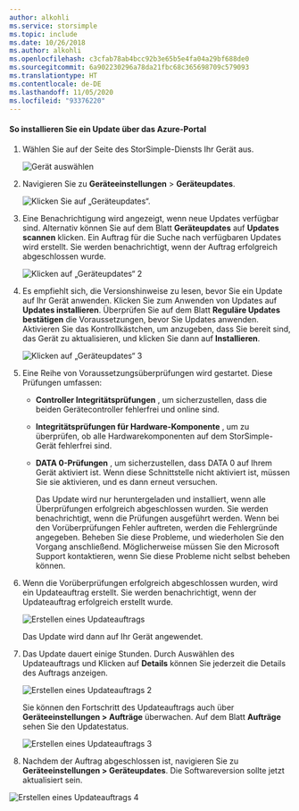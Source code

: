 ```yaml
---
author: alkohli
ms.service: storsimple
ms.topic: include
ms.date: 10/26/2018
ms.author: alkohli
ms.openlocfilehash: c3cfab78ab4bcc92b3e65b5e4fa04a29bf688de0
ms.sourcegitcommit: 6a902230296a78da21fbc68c365698709c579093
ms.translationtype: HT
ms.contentlocale: de-DE
ms.lasthandoff: 11/05/2020
ms.locfileid: "93376220"
---
```

#### <a name="to-install-an-update-from-the-azure-portal"></a>So installieren Sie ein Update über das Azure-Portal

1. Wählen Sie auf der Seite des StorSimple-Diensts Ihr Gerät aus.

    ![Gerät auswählen](./media/storsimple-8000-install-update4-via-portal/update1.png)

2. Navigieren Sie zu **Geräteeinstellungen** > **Geräteupdates**.

    ![Klicken Sie auf „Geräteupdates“.](./media/storsimple-8000-install-update4-via-portal/update2.png)

2. Eine Benachrichtigung wird angezeigt, wenn neue Updates verfügbar sind. Alternativ können Sie auf dem Blatt **Geräteupdates** auf **Updates scannen** klicken. Ein Auftrag für die Suche nach verfügbaren Updates wird erstellt. Sie werden benachrichtigt, wenn der Auftrag erfolgreich abgeschlossen wurde.

    ![Klicken auf „Geräteupdates“ 2](./media/storsimple-8000-install-update4-via-portal/update3.png)

3. Es empfiehlt sich, die Versionshinweise zu lesen, bevor Sie ein Update auf Ihr Gerät anwenden. Klicken Sie zum Anwenden von Updates auf **Updates installieren**. Überprüfen Sie auf dem Blatt **Reguläre Updates bestätigen** die Voraussetzungen, bevor Sie Updates anwenden. Aktivieren Sie das Kontrollkästchen, um anzugeben, dass Sie bereit sind, das Gerät zu aktualisieren, und klicken Sie dann auf **Installieren**.

    ![Klicken auf „Geräteupdates“ 3](./media/storsimple-8000-install-update4-via-portal/update4.png)

6. Eine Reihe von Voraussetzungsüberprüfungen wird gestartet. Diese Prüfungen umfassen:
   
   * **Controller Integritätsprüfungen** , um sicherzustellen, dass die beiden Gerätecontroller fehlerfrei und online sind.
   * **Integritätsprüfungen für Hardware-Komponente** , um zu überprüfen, ob alle Hardwarekomponenten auf dem StorSimple-Gerät fehlerfrei sind.
   * **DATA 0-Prüfungen** , um sicherzustellen, dass DATA 0 auf Ihrem Gerät aktiviert ist. Wenn diese Schnittstelle nicht aktiviert ist, müssen Sie sie aktivieren, und es dann erneut versuchen.

     Das Update wird nur heruntergeladen und installiert, wenn alle Überprüfungen erfolgreich abgeschlossen wurden. Sie werden benachrichtigt, wenn die Prüfungen ausgeführt werden. Wenn bei den Vorüberprüfungen Fehler auftreten, werden die Fehlergründe angegeben. Beheben Sie diese Probleme, und wiederholen Sie den Vorgang anschließend. Möglicherweise müssen Sie den Microsoft Support kontaktieren, wenn Sie diese Probleme nicht selbst beheben können.

7. Wenn die Vorüberprüfungen erfolgreich abgeschlossen wurden, wird ein Updateauftrag erstellt. Sie werden benachrichtigt, wenn der Updateauftrag erfolgreich erstellt wurde.
   
    ![Erstellen eines Updateauftrags](./media/storsimple-8000-install-update4-via-portal/update6.png)
   
    Das Update wird dann auf Ihr Gerät angewendet.

9. Das Update dauert einige Stunden. Durch Auswählen des Updateauftrags und Klicken auf **Details** können Sie jederzeit die Details des Auftrags anzeigen.

    ![Erstellen eines Updateauftrags 2](./media/storsimple-8000-install-update4-via-portal/update8.png)

     Sie können den Fortschritt des Updateauftrags auch über **Geräteeinstellungen > Aufträge** überwachen. Auf dem Blatt **Aufträge** sehen Sie den Updatestatus.

     ![Erstellen eines Updateauftrags 3](./media/storsimple-8000-install-update4-via-portal/update7.png)

10. Nachdem der Auftrag abgeschlossen ist, navigieren Sie zu **Geräteeinstellungen > Geräteupdates**. Die Softwareversion sollte jetzt aktualisiert sein.

   ![Erstellen eines Updateauftrags 4](./media/storsimple-8000-install-update4-via-portal/update9.png)

